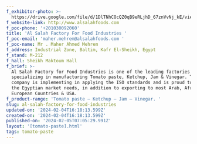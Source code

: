 ```yaml
---
f_exhibitor-photo: >-
  https://drive.google.com/file/d/1DlTNhCOcQZ0qB9eRLjhD_67znVvNj_kE/view?usp=drive_link
f_website-link: http://www.alsalahfoods.com
f_poc-phone: '+201030092060'
title: 'Al Salah Factory For Food Industries '
f_poc-email: 'maher.mehrem@alsalahfoods.com '
f_poc-name: Mr . Maher Ahmed Mehrem
f_address: Industrial Zone, Baltim, Kafr El-Sheikh, Egypt
f_stand: M-212
f_hall: Sheikh Maktoum Hall
f_brief: >-
  Al Salah Factory for Food Industries is one of the leading factories in Egypt,
  specializing in manufacturing Tomato paste, Ketchup, Jam & Vinegar. The
  company is implementing in applying the ISO standards and is proud to cover
  the Egyptian market needs, in addition to exporting to most Arab, African,
  European Countries & USA. 
f_product-range: 'Tomato paste – Ketchup – Jam – Vinegar. '
slug: al-salah-factory-for-food-industries
updated-on: '2024-02-04T16:18:13.599Z'
created-on: '2024-02-04T16:18:13.599Z'
published-on: '2024-02-05T07:05:29.991Z'
layout: '[tomato-paste].html'
tags: tomato-paste
---
```



